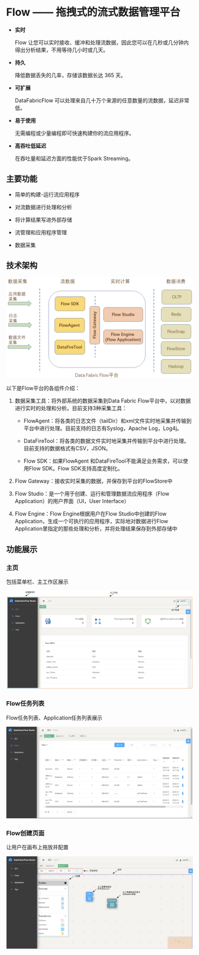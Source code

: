 # Flow —— 拖拽式的流式数据管理平台

- **实时**

  Flow 让您可以实时接收、缓冲和处理流数据，因此您可以在几秒或几分钟内得出分析结果，不用等待几小时或几天。

- **持久**

  降低数据丢失的几率，存储该数据长达 365 天。

- **可扩展**

  DataFabricFlow 可以处理来自几十万个来源的任意数量的流数据，延迟非常低。

- **易于使用**

  无需编程或少量编程即可快速构建你的流应用程序。

- **高吞吐低延迟**

  在吞吐量和延迟方面的性能优于Spark Streaming。

## 主要功能

- 简单的构建-运行流应用程序

- 对流数据进行处理和分析

- 将计算结果写进外部存储

- 流管理和应用程序管理

- 数据采集

## 技术架构

![image-20230526172902156](docs/imgs/image-20230526172902156.png)

以下是Flow平台的各组件介绍：

1. 数据采集工具：将外部系统的数据采集到Data Fabric Flow平台中，以对数据进行实时的处理和分析。目前支持3种采集工具：

   - FlowAgent：将各类的日志文件（tailDir）和xml文件实时地采集并传输到平台中进行处理。目前支持的日志有Syslog，Apache Log，Log4j。

   - DataFireTool：将各类的数据文件实时地采集并传输到平台中进行处理。目前支持的数据格式有CSV，JSON。

   - Flow SDK：如果FlowAgent 和DataFireTool不能满足业务需求，可以使用Flow SDK。Flow SDK支持高度定制化。

2. Flow Gateway：接收实时采集的数据，并保存到平台的FlowStore中

3. Flow Studio：是一个用于创建、运行和管理数据流应用程序（Flow Application）的用户界面（UI，User Interface）

4. Flow Engine：Flow Engine根据用户在Flow Studio中创建的Flow Application，生成一个可执行的应用程序，实际地对数据进行Flow Application里指定的那些处理和分析，并将处理结果保存到外部存储中

## 功能展示

### 主页

包括菜单栏、主工作区展示

![image-20230526172902156](docs/imgs/image-4195.png)

### Flow任务列表

Flow任务列表、Application任务列表展示

![image-20230526172902156](docs/imgs/image-4196.png)

### Flow创建页面

让用户在画布上拖放并配置

![image-20230526172902156](docs/imgs/image-4197.png)